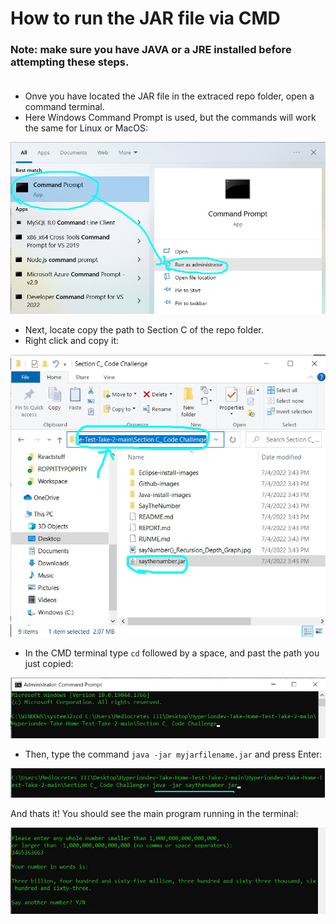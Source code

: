 # How to run the JAR file via CMD

### Note: make sure you have JAVA or a JRE installed before attempting these steps.<br /><br />

* Onve you have located the JAR file in the extraced repo folder, open a command terminal. 
* Here Windows Command Prompt is used, but the commands will work the same for Linux or MacOS:

![](Jar-run-images/1.jpg)

* Next, locate copy the path to Section C of the repo folder.
* Right click and copy it:

![](Jar-run-images/2.jpg)

* In the CMD terminal type <code>cd</code> followed by a space, and past the path you just copied:

![](Jar-run-images/3.jpg)

* Then, type the command <code>java -jar myjarfilename.jar</code> and press Enter:

![](Jar-run-images/4.jpg)

And thats it! You should see the main program running in the terminal:

![](Jar-run-images/5.jpg)
